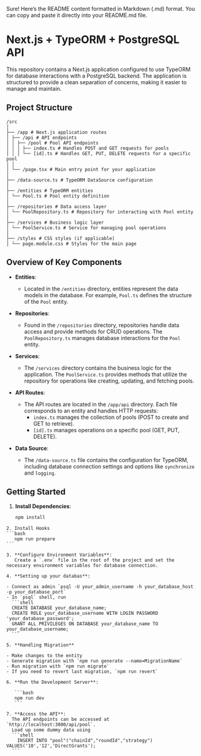 Sure! Here’s the README content formatted in Markdown (.md) format. You can copy and paste it directly into your README.md file.

# Next.js + TypeORM + PostgreSQL API

This repository contains a Next.js application configured to use TypeORM for database interactions with a PostgreSQL backend. The application is structured to provide a clean separation of concerns, making it easier to manage and maintain.

## Project Structure

```
/src
│
├── /app # Next.js application routes
│ ├── /api # API endpoints
│ │ ├── /pool # Pool API endpoints
│ │ │ ├── index.ts # Handles POST and GET requests for pools
│ │ │ └── [id].ts # Handles GET, PUT, DELETE requests for a specific pool
│ │
│ └── /page.tsx # Main entry point for your application
│
├── /data-source.ts # TypeORM DataSource configuration
│
├── /entities # TypeORM entities
│ └── Pool.ts # Pool entity definition
│
├── /repositories # Data access layer
│ └── PoolRepository.ts # Repository for interacting with Pool entity
│
├── /services # Business logic layer
│ └── PoolService.ts # Service for managing pool operations
│
├── /styles # CSS styles (if applicable)
│ └── page.module.css # Styles for the main page

````

## Overview of Key Components

- **Entities**:
  - Located in the `/entities` directory, entities represent the data models in the database. For example, `Pool.ts` defines the structure of the `Pool` entity.

- **Repositories**:
  - Found in the `/repositories` directory, repositories handle data access and provide methods for CRUD operations. The `PoolRepository.ts` manages database interactions for the `Pool` entity.

- **Services**:
  - The `/services` directory contains the business logic for the application. The `PoolService.ts` provides methods that utilize the repository for operations like creating, updating, and fetching pools.

- **API Routes**:
  - The API routes are located in the `/app/api` directory. Each file corresponds to an entity and handles HTTP requests:
    - `index.ts` manages the collection of pools (POST to create and GET to retrieve).
    - `[id].ts` manages operations on a specific pool (GET, PUT, DELETE).

- **Data Source**:
  - The `/data-source.ts` file contains the configuration for TypeORM, including database connection settings and options like `synchronize` and `logging`.

## Getting Started

1. **Install Dependencies**:
   ```bash
   npm install
````
2. Install Hooks
```bash
   npm run prepare
```

3. **Configure Environment Variables**:
   Create a `.env` file in the root of the project and set the necessary environment variables for database connection.

4. **Setting up your databas**:

- Connect as admin `psql -U your_admin_username -h your_database_host -p your_database_port`
- In `psql` shell, run
  ```shell
  CREATE DATABASE your_database_name;
  CREATE ROLE your_database_username WITH LOGIN PASSWORD 'your_database_password';
  GRANT ALL PRIVILEGES ON DATABASE your_database_name TO your_database_username;
  ```

5. **Handling Migration**

- Make changes to the entity
- Generate migration with `npm run generate --name=MigrationName`
- Run migration with `npm run migrate`
- If you need to revert last migration, `npm run revert`

6. **Run the Development Server**:

   ```bash
   npm run dev
   ```

7. **Access the API**:
  The API endpoints can be accessed at `http://localhost:3000/api/pool`.
  Load up some dummy data using 
  ```shell
    INSERT INTO "pool"("chainId","roundId","strategy") VALUES('10','12','DirectGrants');
  ```